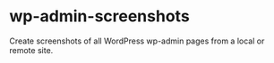 # wp-admin-screenshots
Create screenshots of all WordPress wp-admin pages from a local or remote site.

